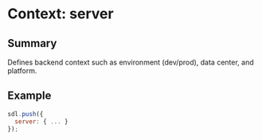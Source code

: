 # Context: server

## Summary
Defines backend context such as environment (dev/prod), data center, and platform.

## Example
```js
sdl.push({
  server: { ... }
});
```
